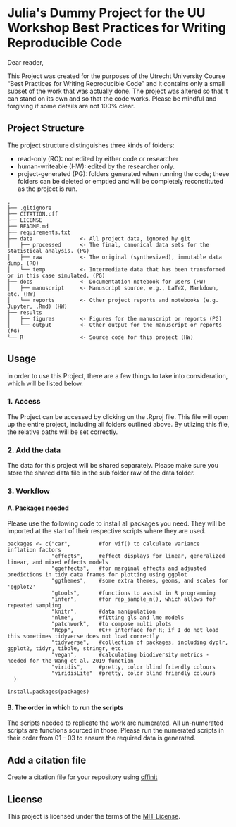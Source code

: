 # Julia's Dummy Project for the UU Workshop **Best Practices for Writing Reproducible Code**

Dear reader, 

This Project was created for the purposes of the Utrecht University Course “Best Practices for Writing Reproducible Code” and it contains only a small subset of the work that was actually done. The project was altered so that it can stand on its own and so that the code works. Please be mindful and forgiving if some details are not 100% clear.


## Project Structure

The project structure distinguishes three kinds of folders:
- read-only (RO): not edited by either code or researcher
- human-writeable (HW): edited by the researcher only.
- project-generated (PG): folders generated when running the code; these folders can be deleted or emptied and will be completely reconstituted as the project is run.


```
.
├── .gitignore
├── CITATION.cff
├── LICENSE
├── README.md
├── requirements.txt
├── data               <- All project data, ignored by git
│   ├── processed      <- The final, canonical data sets for the statistical analysis. (PG)
│   ├── raw            <- The original (synthesized), immutable data dump. (RO)
│   └── temp           <- Intermediate data that has been transformed or in this case simulated. (PG)
├── docs               <- Documentation notebook for users (HW)
│   ├── manuscript     <- Manuscript source, e.g., LaTeX, Markdown, etc. (HW)
│   └── reports        <- Other project reports and notebooks (e.g. Jupyter, .Rmd) (HW)
├── results
│   ├── figures        <- Figures for the manuscript or reports (PG)
│   └── output         <- Other output for the manuscript or reports (PG)
└── R                  <- Source code for this project (HW)

```

## Usage

in order to use this Project, there are a few things to take into consideration, which will be listed below.

### 1. Access

The Project can be accessed by clicking on the .Rproj file.
This file will open up the entire project, including all folders outlined above. By utlizing this file, the relative paths will be set correctly.

### 2. Add the data

The data for this project will be shared separately. Please make sure you store the shared data file in the sub folder raw  of the data folder.

### 3. Workflow

#### A. Packages needed 

Please use the following code to install all packages you need. They will be imported at the start of their respective scripts where they are used.

```
packages <- c("car",         #for vif() to calculate variance inflation factors
              "effects",     #effect displays for linear, generalized linear, and mixed effects models
              "ggeffects",   #for marginal effects and adjusted predictions in tidy data frames for plotting using ggplot
              "ggthemes",    #some extra themes, geoms, and scales for 'ggplot2'
              "gtools",      #functions to assist in R programming
              "infer",       #for rep_sample_n(), which allows for repeated sampling
              "knitr",       #data manipulation
              "nlme",        #fitting gls and lme models 
              "patchwork",   #to compose multi plots 
              "Rcpp",        #C++ interface for R; if I do not load this sometimes tidyverse does not load correctly
              "tidyverse",   #collection of packages, including dyplr, ggplot2, tidyr, tibble, stringr, etc. 
              "vegan",       #calculating biodiversity metrics - needed for the Wang et al. 2019 function
              "viridis",     #pretty, color blind friendly colours
              "viridisLite"  #pretty, color blind friendly colours
  )
  
install.packages(packages)

``` 


#### B. The order in which to run the scripts

The scripts needed to replicate the work are numerated. All un-numerated scripts are functions sourced in those. 
Please run the numerated scripts in their order from 01 - 03 to ensure the required data is generated.


## Add a citation file
Create a citation file for your repository using [cffinit](https://citation-file-format.github.io/cff-initializer-javascript/#/)

## License

This project is licensed under the terms of the [MIT License](/LICENSE).
